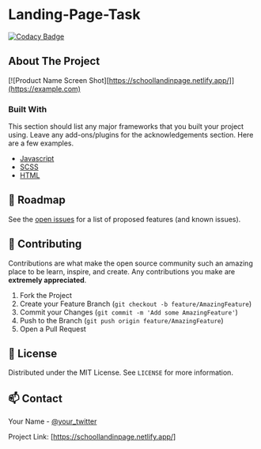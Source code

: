 # Landing-Page-Task
[![Codacy Badge](https://app.codacy.com/project/badge/Grade/8b40674712164852b236563dd91b836f)](https://www.codacy.com/gh/kingjamesx/Landing-Page-Task/dashboard?utm_source=github.com&amp;utm_medium=referral&amp;utm_content=kingjamesx/Landing-Page-Task&amp;utm_campaign=Badge_Grade)





<!-- ABOUT THE PROJECT -->
## About The Project

[![Product Name Screen Shot][https://schoollandinpage.netlify.app/]](https://example.com)


### Built With
This section should list any major frameworks that you built your project using. Leave any add-ons/plugins for the acknowledgements section. Here are a few examples.
* [Javascript](https://javascript.com)
* [SCSS](https://sass.com)
* [HTML](https://HTML.com)





<!-- ROADMAP -->
## 🚧 Roadmap

See the [open issues](https://github.com/roshanlam/ReadMeTemplate/issues) for a list of proposed features (and known issues).



<!-- CONTRIBUTING -->
## 🤝 Contributing

Contributions are what make the open source community such an amazing place to be learn, inspire, and create. Any contributions you make are **extremely appreciated**.

1. Fork the Project
2. Create your Feature Branch (`git checkout -b feature/AmazingFeature`)
3. Commit your Changes (`git commit -m 'Add some AmazingFeature'`)
4. Push to the Branch (`git push origin feature/AmazingFeature`)
5. Open a Pull Request



<!-- LICENSE -->
## 📝 License


Distributed under the MIT License. See `LICENSE` for more information.



<!-- CONTACT -->
## 📫 Contact

Your Name - [@your_twitter](https://twitter.com/kingjames_x)

Project Link: [https://schoollandinpage.netlify.app/]





